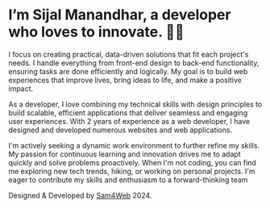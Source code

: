 # I’m Sijal Manandhar, a developer who loves to innovate. 👋🏻

I focus on creating practical, data-driven solutions that fit each project's needs. I handle everything from front-end design to back-end functionality, ensuring tasks are done efficiently and logically. My goal is to build web experiences that improve lives, bring ideas to life, and make a positive impact.

As a developer, I love combining my technical skills with design principles to build scalable, efficient applications that deliver seamless and engaging user experiences. With 2 years of experience as a web developer, I have designed and developed numerous websites and web applications.

I'm actively seeking a dynamic work environment to further refine my skills. My passion for continuous learning and innovation drives me to adapt quickly and solve problems proactively. When I'm not coding, you can find me exploring new tech trends, hiking, or working on personal projects. I'm eager to contribute my skills and enthusiasm to a forward-thinking team

Designed & Developed by
[Sam4Web](https://github.com/sam4web) 2024.
